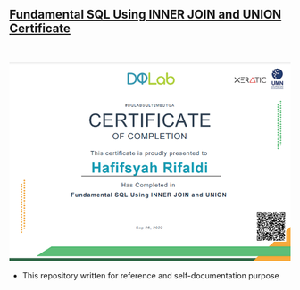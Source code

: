 ## [Fundamental SQL Using INNER JOIN and UNION Certificate](https://www.dqlab.id/belajar-sql-inner-join)

<br>

![certificate](fundamental_sql_certificate.png)

- This repository written for reference and self-documentation purpose
